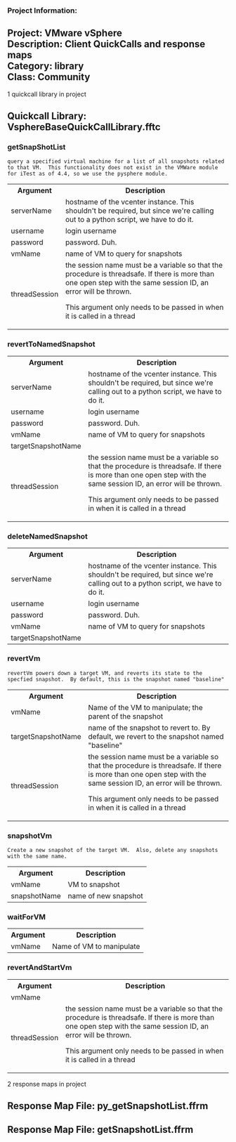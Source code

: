 ### Project Information:
Project: VMware vSphere  
Description: Client QuickCalls and response maps  
Category: library  
Class: Community
 ----
1 quickcall library in project
## Quickcall Library: VsphereBaseQuickCallLibrary.fftc
### getSnapShotList
```
query a specified virtual machine for a list of all snapshots related to that VM.  This functionality does not exist in the VMWare module for iTest as of 4.4, so we use the pysphere module.
```

<table><tr><th>Argument</th><th>Description</th></tr>
<tr><td>serverName</td><td>hostname of the vcenter instance.  This shouldn't be required, but since we're calling out to a python script, we have to do it.</tr></td>
<tr><td>username</td><td>login username</tr></td>
<tr><td>password</td><td>password.  Duh.</tr></td>
<tr><td>vmName</td><td>name of VM to query for snapshots</tr></td>
<tr><td>threadSession</td><td>the session name must be a variable so that the procedure is threadsafe.  If there is more than one open step with the same session ID, an error will be thrown.

This argument only needs to be passed in when it is called in a thread</tr></td></table>

### revertToNamedSnapshot
<table><tr><th>Argument</th><th>Description</th></tr>
<tr><td>serverName</td><td>hostname of the vcenter instance.  This shouldn't be required, but since we're calling out to a python script, we have to do it.</tr></td>
<tr><td>username</td><td>login username</tr></td>
<tr><td>password</td><td>password.  Duh.</tr></td>
<tr><td>vmName</td><td>name of VM to query for snapshots</tr></td>
<tr><td>targetSnapshotName</td><tr></tr>
<tr><td>threadSession</td><td>the session name must be a variable so that the procedure is threadsafe.  If there is more than one open step with the same session ID, an error will be thrown.

This argument only needs to be passed in when it is called in a thread</tr></td></table>

### deleteNamedSnapshot
<table><tr><th>Argument</th><th>Description</th></tr>
<tr><td>serverName</td><td>hostname of the vcenter instance.  This shouldn't be required, but since we're calling out to a python script, we have to do it.</tr></td>
<tr><td>username</td><td>login username</tr></td>
<tr><td>password</td><td>password.  Duh.</tr></td>
<tr><td>vmName</td><td>name of VM to query for snapshots</tr></td>
<tr><td>targetSnapshotName</td><tr></tr></table>

### revertVm
```
revertVm powers down a target VM, and reverts its state to the specfied snapshot.  By default, this is the snapshot named "baseline"
```

<table><tr><th>Argument</th><th>Description</th></tr>
<tr><td>vmName</td><td>Name of the VM to manipulate; the parent of the snapshot</tr></td>
<tr><td>targetSnapshotName</td><td>name of the snapshot to revert to.  By default, we revert to the snapshot named "baseline"</tr></td>
<tr><td>threadSession</td><td>the session name must be a variable so that the procedure is threadsafe.  If there is more than one open step with the same session ID, an error will be thrown.

This argument only needs to be passed in when it is called in a thread</tr></td></table>

### snapshotVm
```
Create a new snapshot of the target VM.  Also, delete any snapshots with the same name.
```

<table><tr><th>Argument</th><th>Description</th></tr>
<tr><td>vmName</td><td>VM to snapshot</tr></td>
<tr><td>snapshotName</td><td>name of new snapshot</tr></td></table>

### waitForVM
<table><tr><th>Argument</th><th>Description</th></tr>
<tr><td>vmName</td><td>Name of VM to manipulate</tr></td></table>

### revertAndStartVm
<table><tr><th>Argument</th><th>Description</th></tr>
<tr><td>vmName</td><tr></tr>
<tr><td>threadSession</td><td>the session name must be a variable so that the procedure is threadsafe.  If there is more than one open step with the same session ID, an error will be thrown.

This argument only needs to be passed in when it is called in a thread</tr></td></table>

2 response maps in project
## Response Map File: py_getSnapshotList.ffrm
## Response Map File: getSnapshotList.ffrm